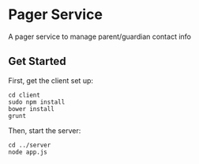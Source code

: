 # Pager Service

A pager service to manage parent/guardian contact info

## Get Started

First, get the client set up:
```
cd client
sudo npm install
bower install
grunt
```

Then, start the server:
```
cd ../server
node app.js
```
